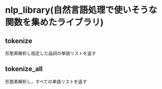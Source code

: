 # nlp_library(自然言語処理で使いそうな関数を集めたライブラリ)

## tokenize
形態素解析し指定した品詞の単語リストを返す

## tokenize_all
形態素解析し，すべての単語リストを返す
